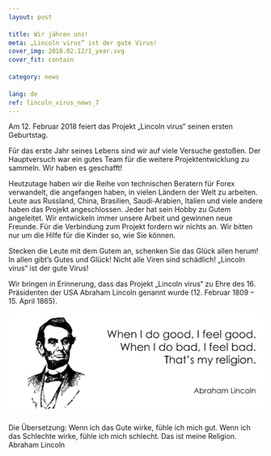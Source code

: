 ```yaml
---
layout: post

title: Wir jähren uns!
meta: „Lincoln virus“ ist der gute Virus!
cover_img: 2018.02.12/1_year.svg
cover_fit: contain

category: news

lang: de
ref: lincoln_virus_news_7
---
```

 
Am 12. Februar 2018 feiert das Projekt „Lincoln virus“ seinen ersten Geburtstag.

Für das erste Jahr seines Lebens sind wir auf viele Versuche gestoßen.
Der Hauptversuch war ein gutes Team für die weitere Projektentwicklung zu sammeln.
Wir haben  es geschafft!

Heutzutage haben wir die Reihe von technischen Beratern für Forex verwandelt, die angefangen haben, in vielen Ländern der Welt zu arbeiten.
Leute aus Russland, China, Brasilien, Saudi-Arabien, Italien und viele andere haben das Projekt angeschlossen.
Jeder hat sein Hobby zu Gutem angeleitet.
Wir entwickeln immer unsere Arbeit und gewinnen neue Freunde.
Für die Verbindung zum Projekt fordern wir nichts an.
Wir bitten nur um die Hilfe für die Kinder so, wie Sie können.

Stecken die Leute mit dem Gutem an, schenken Sie das Glück allen herum!
In allen gibt’s Gutes und Glück!
Nicht alle Viren sind schädlich!
„Lincoln virus“ ist der gute Virus!

Wir bringen in Erinnerung, dass das Projekt „Lincoln virus“ zu Ehre des 16. Präsidenten der USA Abraham Lincoln genannt wurde (12. Februar 1809 – 15. April 1865).

<a data-fancybox="gallery" href="/img/news/2018.02.12/Lincoln.svg"><img src="/img/news/2018.02.12/Lincoln.svg" alt=""></a>

Die Übersetzung:
Wenn ich das Gute wirke, fühle ich mich gut. 
Wenn ich das Schlechte wirke, fühle ich mich schlecht. 
Das ist meine Religion.
Abraham Lincoln
